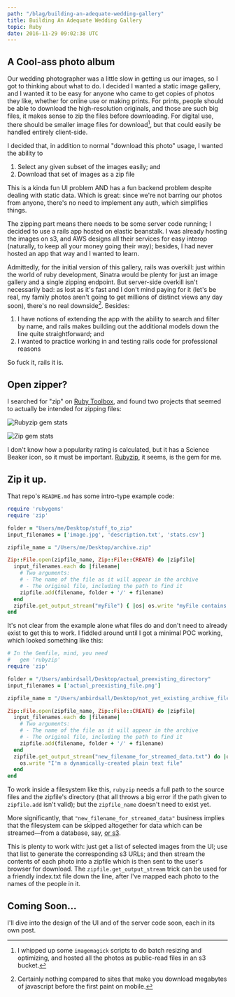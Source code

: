 ```yaml
---
path: "/blag/building-an-adequate-wedding-gallery"
title: Building An Adequate Wedding Gallery
topic: Ruby
date: 2016-11-29 09:02:38 UTC
---
```


## A Cool-ass photo album

Our wedding photographer was a little slow in getting us our images, so I got
to thinking about what to do. I decided I wanted a static image gallery, and I
wanted it to be easy for anyone who came to get copies of photos they like,
whether for online use or making prints. For prints, people should be able to
download the high-resolution originals, and those are such big files, it makes
sense to zip the files before downloading. For digital use, there should be
smaller image files for download[^1],
but that could easily be handled entirely client-side.

I decided that, in addition to normal "download this photo" usage, I wanted the
ability to

1. Select any given subset of the images easily; and
1. Download that set of images as a zip file

This is a kinda fun UI problem AND has a fun backend problem despite dealing
with static data. Which is great: since we're not barring our photos from
anyone, there's no need to implement any auth, which simplifies things.

The zipping part means there needs to be some server code running; I decided to use
a rails app hosted on elastic beanstalk. I was already hosting the images on
s3, and AWS designs all their services for easy interop (naturally, to keep all
your money going their way); besides, I had never hosted an app that way and I
wanted to learn.

Admittedly, for the initial version of this gallery, rails was overkill: just
within the world of ruby development, Sinatra would be plenty for just an image
gallery and a single zipping endpoint. But server-side overkill isn't
necessarily bad: as lost as it's fast and I don't mind paying for it (let's be
real, my family photos aren't going to get millions of distinct views any day
soon), there's no real downside[^2]. Besides:

1. I have notions of extending the app with the ability to search and filter by
  name, and rails makes building out the additional models down the line quite
  straightforward; and
1. I wanted to practice working in and testing rails code for professional reasons

So fuck it, rails it is.

## Open zipper?

I searched for "zip" on [Ruby
Toolbox](https://www.ruby-toolbox.com/search?q=zip), and found two projects
that seemed to actually be intended for zipping files:

![Rubyzip gem stats](../../rubyzip-gem-stats.png)

![Zip gem stats](../../zip-gem-stats.png)

I don't know how a popularity rating is calculated, but it has a Science Beaker
icon, so it must be important. [Rubyzip](https://github.com/rubyzip/rubyzip),
it seems, is the gem for me.

## Zip it up.

That repo's `README.md` has some intro-type example code:

```ruby
require 'rubygems'
require 'zip'

folder = "Users/me/Desktop/stuff_to_zip"
input_filenames = ['image.jpg', 'description.txt', 'stats.csv']

zipfile_name = "/Users/me/Desktop/archive.zip"

Zip::File.open(zipfile_name, Zip::File::CREATE) do |zipfile|
  input_filenames.each do |filename|
    # Two arguments:
    # - The name of the file as it will appear in the archive
    # - The original file, including the path to find it
    zipfile.add(filename, folder + '/' + filename)
  end
  zipfile.get_output_stream("myFile") { |os| os.write "myFile contains just this" }
end
```

It's not clear from the example alone what files do and don't need to already
exist to get this to work. I fiddled around until I got a minimal POC working,
which looked something like this:

```ruby
# In the Gemfile, mind, you need
#   gem 'rubyzip'
require 'zip'

folder = "/Users/ambirdsall/Desktop/actual_preexisting_directory"
input_filenames = ['actual_preexisting_file.png']

zipfile_name = "/Users/ambirdsall/Desktop/not_yet_existing_archive_file.zip"

Zip::File.open(zipfile_name, Zip::File::CREATE) do |zipfile|
  input_filenames.each do |filename|
    # Two arguments:
    # - The name of the file as it will appear in the archive
    # - The original file, including the path to find it
    zipfile.add(filename, folder + '/' + filename)
  end
  zipfile.get_output_stream("new_filename_for_streamed_data.txt") do |os|
    os.write "I'm a dynamically-created plain text file"
  end
end
```

To work inside a filesystem like this, `rubyzip` needs a full path to the
source files and the zipfile's directory (that all throws a big error if the
path given to `zipfile.add` isn't valid); but the `zipfile_name` doesn't need to
exist yet.

More significantly, that `"new_filename_for_streamed_data"` business implies
that the filesystem can be skipped altogether for data which can be
streamed—from a database, say, [or s3](https://github.com/ambirdsall/wedding_photos/blob/383ddcb249c657bfbf944533373d7d560cea11ab/app/actors/photo_fetcher.rb#L12-L16).

This is plenty to work with: just get a list of selected images from the UI;
use that list to generate the corresponding s3 URLs; and then stream the
contents of each photo into a zipfile which is then sent to the user's browser
for download. The `zipfile.get_output_stream` trick can be used for a friendly
index.txt file down the line, after I've mapped each photo to the names of the
people in it.

## Coming Soon...

I'll dive into the design of the UI and of the server code soon, each in its own post.

[^1]: I whipped up some `imagemagick` scripts to do batch resizing and
    optimizing, and hosted all the photos as public-read files in an s3 bucket.

[^2]: Certainly nothing compared to sites that make you download megabytes of
    javascript before the first paint on mobile.
